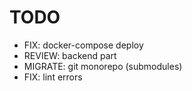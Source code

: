 # TODO

- FIX: docker-compose deploy
- REVIEW: backend part
- MIGRATE: git monorepo (submodules)
- FIX: lint errors